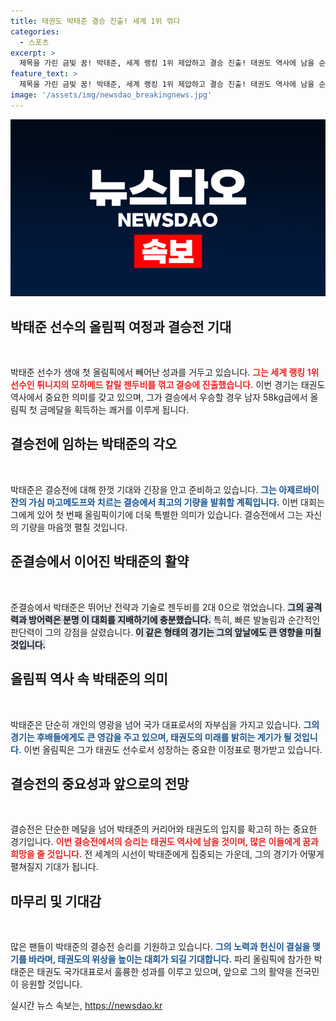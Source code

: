 ```yaml
---
title: 태권도 박태준 결승 진출! 세계 1위 꺾다
categories:
  - 스포츠
excerpt: >
  제목을 가린 금빛 꿈! 박태준, 세계 랭킹 1위 제압하고 결승 진출! 태권도 역사에 남을 순간이 다가오고 있습니다. 이 밤, 그가 올림픽 금메달의 주인공이 될 수 있을까요?
feature_text: >
  제목을 가린 금빛 꿈! 박태준, 세계 랭킹 1위 제압하고 결승 진출! 태권도 역사에 남을 순간이 다가오고 있습니다. 이 밤, 그가 올림픽 금메달의 주인공이 될 수 있을까요?
image: '/assets/img/newsdao_breakingnews.jpg'
---
```


<p><img src="/assets/img/newsdao_breakingnews.jpg" alt="pcversion 속보" /></p>

<h2 data-ke-size="size26">박태준 선수의 올림픽 여정과 결승전 기대</h2>

<p data-ke-size="size16">&nbsp;</p>

<p>박태준 선수가 생애 첫 올림픽에서 빼어난 성과를 거두고 있습니다. <b><span style="color: #ee2323;">그는 세계 랭킹 1위 선수인 튀니지의 모하메드 칼릴 젠두비를 꺾고 결승에 진출했습니다.</span></b> 이번 경기는 태권도 역사에서 중요한 의미를 갖고 있으며, 그가 결승에서 우승할 경우 남자 58kg급에서 올림픽 첫 금메달을 획득하는 쾌거를 이루게 됩니다. </p>

<h2 data-ke-size="size26">결승전에 임하는 박태준의 각오</h2>

<p data-ke-size="size16">&nbsp;</p>

<p>박태준은 결승전에 대해 한껏 기대와 긴장을 안고 준비하고 있습니다. <b><span style="color: #1a5490;">그는 아제르바이잔의 가심 마고메도프와 치르는 결승에서 최고의 기량을 발휘할 계획입니다.</span></b> 이번 대회는 그에게 있어 첫 번째 올림픽이기에 더욱 특별한 의미가 있습니다. 결승전에서 그는 자신의 기량을 마음껏 펼칠 것입니다.</p>

<h2 data-ke-size="size26">준결승에서 이어진 박태준의 활약</h2>

<p data-ke-size="size16">&nbsp;</p>

<p>준결승에서 박태준은 뛰어난 전략과 기술로 젠두비를 2대 0으로 꺾었습니다. <b><span style="background-color: #21538527;">그의 공격력과 방어력은 분명 이 대회를 지배하기에 충분했습니다.</span></b> 특히, 빠른 발놀림과 순간적인 판단력이 그의 강점을 살렸습니다. <b><span style="background-color: #21538527;">이 같은 형태의 경기는 그의 앞날에도 큰 영향을 미칠 것입니다.</span></b></p>

<h2 data-ke-size="size26">올림픽 역사 속 박태준의 의미</h2>

<p data-ke-size="size16">&nbsp;</p>

<p>박태준은 단순히 개인의 영광을 넘어 국가 대표로서의 자부심을 가지고 있습니다. <b><span style="color: #1a5490;">그의 경기는 후배들에게도 큰 영감을 주고 있으며, 태권도의 미래를 밝히는 계기가 될 것입니다.</span></b> 이번 올림픽은 그가 태권도 선수로서 성장하는 중요한 이정표로 평가받고 있습니다. </p>

<h2 data-ke-size="size26">결승전의 중요성과 앞으로의 전망</h2>

<p data-ke-size="size16">&nbsp;</p>

<p>결승전은 단순한 메달을 넘어 박태준의 커리어와 태권도의 입지를 확고히 하는 중요한 경기입니다. <b><span style="color: #ee2323;">이번 결승전에서의 승리는 태권도 역사에 남을 것이며, 많은 이들에게 꿈과 희망을 줄 것입니다.</span></b> 전 세계의 시선이 박태준에게 집중되는 가운데, 그의 경기가 어떻게 펼쳐질지 기대가 됩니다.</p>

<h2 data-ke-size="size26">마무리 및 기대감</h2>

<p data-ke-size="size16">&nbsp;</p>

<p>많은 팬들이 박태준의 결승전 승리를 기원하고 있습니다. <b><span style="color: #1a5490;">그의 노력과 헌신이 결실을 맺기를 바라며, 태권도의 위상을 높이는 대회가 되길 기대합니다.</span></b> 파리 올림픽에 참가한 박태준은 태권도 국가대표로서 훌륭한 성과를 이루고 있으며, 앞으로 그의 활약을 전국민이 응원할 것입니다.</p>
실시간 뉴스 속보는, <a href="https://newsdao.kr" rel="dofollow">https://newsdao.kr</a>


